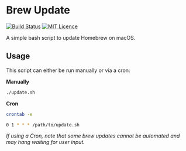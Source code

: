 # Brew Update

[![Build Status](https://travis-ci.org/Justintime50/brew-update.svg?branch=master)](https://travis-ci.org/Justintime50/brew-update)
[![MIT Licence](https://badges.frapsoft.com/os/mit/mit.svg?v=103)](https://opensource.org/licenses/mit-license.php)

A simple bash script to update Homebrew on macOS.

## Usage

This script can either be run manually or via a cron:

**Manually**
```bash
./update.sh
```

**Cron**
```bash
crontab -e

0 1 * * * /path/to/update.sh
```

*If using a Cron, note that some brew updates cannot be automated and may hang waiting for user input.*
